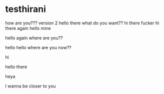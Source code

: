 # testhirani
how are you???
version 2
hello there what do you want??
hi there fucker
hi there again
hello mine 


hello again
where are you??



hello hello
where are you now??


hi


hello there


heya

I wanna be closer to you
